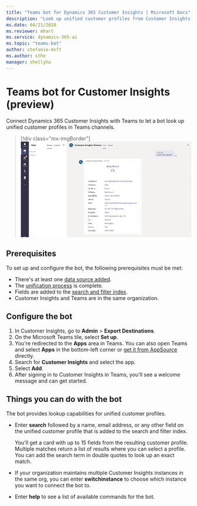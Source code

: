 ```yaml
---
title: "Teams bot for Dynamics 365 Customer Insights | Microsoft Docs"
description: "Look up unified customer profiles from Customer Insights in Microsoft Teams with the help of a bot."
ms.date: 04/21/2020
ms.reviewer: mhart
ms.service: dynamics-365-ai
ms.topic: "teams-bot"
author: stefanie-msft
ms.author: sthe
manager: shellyha
---
```


# Teams bot for Customer Insights (preview)

Connect Dynamics 365 Customer Insights with Teams to let a bot look up unified customer profiles in Teams channels.

> [!div class="mx-imgBorder"]
> ![Teams bot showing a customer record](media/teams-bot.png "Teams bot showing a customer record")

## Prerequisites

To set up and configure the bot, the following prerequisites must be met:

- There's at least one [data source added](pm-data-sources.md).
- The [unification process](pm-configure-data.md) is complete.
- Fields are added to the [search and filter index](pm-manage-search.md).
- Customer Insights and Teams are in the same organization.

## Configure the bot

1. In Customer Insights, go to **Admin** > **Export Destinations**.
1. On the Microsoft Teams tile, select **Set up**.
1. You're redirected to the **Apps** area in Teams. You can also open Teams and select **Apps** in the bottom-left corner or [get it from AppSource](https://go.microsoft.com/fwlink/?linkid=2124104) directly.
1. Search for **Customer Insights** and select the app.
1. Select **Add**.
1. After signing in to Customer Insights in Teams, you'll see a welcome message and can get started.

## Things you can do with the bot

The bot provides lookup capabilities for unified customer profiles.

- Enter **search** followed by a name, email address, or any other field on the unified customer profile that is added to the search and filter index.

  You'll get a card with up to 15 fields from the resulting customer profile. Multiple matches return a list of results where you can select a profile. You can add the search term in double quotes to look up an exact match.

- If your organization maintains multiple Customer Insights instances in the same org, you can enter **switchinstance** to choose which instance you want to connect the bot to.

- Enter **help** to see a list of available commands for the bot.  
